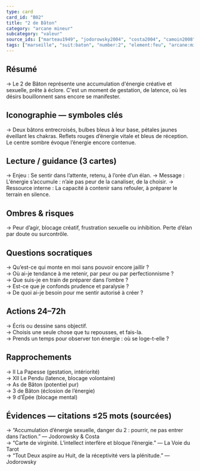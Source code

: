 ```yaml
---
type: card
card_id: "B02"
title: "2 de Bâton"
category: "arcane mineur"
subcategory: "valeur"
source_ids: ["marteau1949", "jodorowsky2004", "costa2004", "camoin2008", "bendov2011", "delcamp1983", "nadolny2020", "jung1959", "meditations-anonymes", "tarot-archetypal-journey"]
tags: ["marseille", "suit:baton", "number:2", "element:feu", "arcane:mineur", "subcategory:valeur"]
---
```


## Résumé
→ Le 2 de Bâton représente une accumulation d'énergie créative et sexuelle, prête à éclore. C'est un moment de gestation, de latence, où les désirs bouillonnent sans encore se manifester.

## Iconographie — symboles clés
→ Deux bâtons entrecroisés, bulbes bleus à leur base, pétales jaunes éveillant les chakras. Reflets rouges d’énergie vitale et bleus de réception. Le centre sombre évoque l’énergie encore contenue.

## Lecture / guidance (3 cartes)
→ Enjeu : Se sentir dans l’attente, retenu, à l’orée d’un élan.
→ Message : L’énergie s’accumule : n’aie pas peur de la canaliser, de la choisir.
→ Ressource interne : La capacité à contenir sans refouler, à préparer le terrain en silence.

## Ombres & risques
→ Peur d’agir, blocage créatif, frustration sexuelle ou inhibition. Perte d’élan par doute ou surcontrôle.

## Questions socratiques
→ Qu’est-ce qui monte en moi sans pouvoir encore jaillir ?  
→ Où ai-je tendance à me retenir, par peur ou par perfectionnisme ?  
→ Que suis-je en train de préparer dans l’ombre ?  
→ Est-ce que je confonds prudence et paralysie ?  
→ De quoi ai-je besoin pour me sentir autorisé à créer ?

## Actions 24–72h
→ Écris ou dessine sans objectif.  
→ Choisis une seule chose que tu repousses, et fais-la.  
→ Prends un temps pour observer ton énergie : où se loge-t-elle ?

## Rapprochements
→ II La Papesse (gestation, intériorité)  
→ XII Le Pendu (latence, blocage volontaire)  
→ As de Bâton (potentiel pur)  
→ 3 de Bâton (éclosion de l’énergie)  
→ 9 d’Épée (blocage mental)

## Évidences — citations ≤25 mots (sourcées)
→ “Accumulation d’énergie sexuelle, danger du 2 : pourrir, ne pas entrer dans l’action.” — Jodorowsky & Costa  
→ “Carte de virginité. L’intellect interfère et bloque l’énergie.” — La Voie du Tarot  
→ “Tout Deux aspire au Huit, de la réceptivité vers la plénitude.” — Jodorowsky